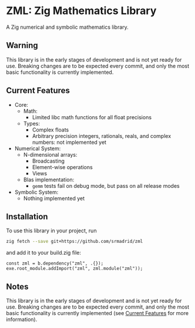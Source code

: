 # ZML: Zig Mathematics Library

A Zig numerical and symbolic mathematics library.

## Warning

This library is in the early stages of development and is not yet ready for use. Breaking changes are to be expected every commit, and only the most basic functionality is currently implemented.

## Current Features

- Core:
  - Math:
    - Limited libc math functions for all float precisions
  - Types:
    - Complex floats
    - Arbitrary precision integers, rationals, reals, and complex numbers: not implemented yet
- Numerical System:
  - N-dimensional arrays:
    - Broadcasting
    - Element-wise operations
    - Views
  - Blas implementation:
    - `gemm` tests fail on debug mode, but pass on all release modes
- Symbolic System:
  - Nothing implemented yet

## Installation

To use this library in your project, run

```bash
zig fetch --save git+https://github.com/srmadrid/zml
```

and add it to your build.zig file:

```zig
const zml = b.dependency("zml", .{});
exe.root_module.addImport("zml", zml.module("zml"));
```

## Notes

This library is in the early stages of development and is not yet ready for use. Breaking changes are to be expected every commit, and only the most basic functionality is currently implemented (see [Current Features](#current-features) for more information).
